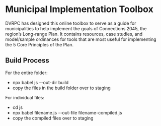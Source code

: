 # Municipal Implementation Toolbox
DVRPC has designed this online toolbox to serve as a guide for municipalities to help implement the goals of Connections 2045, the region’s Long-range Plan. It contains resources, case studies, and model/sample ordinances for tools that are most useful for implementing the 5 Core Principles of the Plan.

## Build Process
For the entire folder:
- npx babel js --out-dir build
- copy the files in the build folder over to staging

For individual files:
- cd js
- npx babel filename.js --out-file filename-compiled.js
- copy the compiled files over to staging